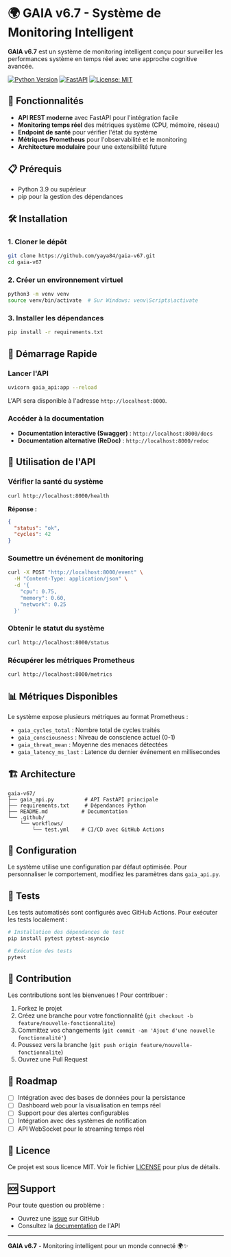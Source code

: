 # 🌍 GAIA v6.7 - Système de Monitoring Intelligent

**GAIA v6.7** est un système de monitoring intelligent conçu pour surveiller les performances système en temps réel avec une approche cognitive avancée.

[![Python Version](https://img.shields.io/badge/python-3.9%2B-blue.svg)](https://www.python.org/)
[![FastAPI](https://img.shields.io/badge/FastAPI-0.100%2B-green.svg)](https://fastapi.tiangolo.com/)
[![License: MIT](https://img.shields.io/badge/License-MIT-yellow.svg)](https://opensource.org/licenses/MIT)

## 🚀 Fonctionnalités

- **API REST moderne** avec FastAPI pour l'intégration facile
- **Monitoring temps réel** des métriques système (CPU, mémoire, réseau)
- **Endpoint de santé** pour vérifier l'état du système
- **Métriques Prometheus** pour l'observabilité et le monitoring
- **Architecture modulaire** pour une extensibilité future

## 📋 Prérequis

- Python 3.9 ou supérieur
- pip pour la gestion des dépendances

## 🛠️ Installation

### 1. Cloner le dépôt

```bash
git clone https://github.com/yaya84/gaia-v67.git
cd gaia-v67
```

### 2. Créer un environnement virtuel

```bash
python3 -m venv venv
source venv/bin/activate  # Sur Windows: venv\Scripts\activate
```

### 3. Installer les dépendances

```bash
pip install -r requirements.txt
```

## 🚀 Démarrage Rapide

### Lancer l'API

```bash
uvicorn gaia_api:app --reload
```

L'API sera disponible à l'adresse `http://localhost:8000`.

### Accéder à la documentation

- **Documentation interactive (Swagger)** : `http://localhost:8000/docs`
- **Documentation alternative (ReDoc)** : `http://localhost:8000/redoc`

## 📡 Utilisation de l'API

### Vérifier la santé du système

```bash
curl http://localhost:8000/health
```

**Réponse :**
```json
{
  "status": "ok",
  "cycles": 42
}
```

### Soumettre un événement de monitoring

```bash
curl -X POST "http://localhost:8000/event" \
  -H "Content-Type: application/json" \
  -d '{
    "cpu": 0.75,
    "memory": 0.60,
    "network": 0.25
  }'
```

### Obtenir le statut du système

```bash
curl http://localhost:8000/status
```

### Récupérer les métriques Prometheus

```bash
curl http://localhost:8000/metrics
```

## 📊 Métriques Disponibles

Le système expose plusieurs métriques au format Prometheus :

- `gaia_cycles_total` : Nombre total de cycles traités
- `gaia_consciousness` : Niveau de conscience actuel (0-1)
- `gaia_threat_mean` : Moyenne des menaces détectées
- `gaia_latency_ms_last` : Latence du dernier événement en millisecondes

## 🏗️ Architecture

```
gaia-v67/
├── gaia_api.py          # API FastAPI principale
├── requirements.txt     # Dépendances Python
├── README.md           # Documentation
└── .github/
    └── workflows/
        └── test.yml    # CI/CD avec GitHub Actions
```

## 🔧 Configuration

Le système utilise une configuration par défaut optimisée. Pour personnaliser le comportement, modifiez les paramètres dans `gaia_api.py`.

## 🧪 Tests

Les tests automatisés sont configurés avec GitHub Actions. Pour exécuter les tests localement :

```bash
# Installation des dépendances de test
pip install pytest pytest-asyncio

# Exécution des tests
pytest
```

## 🤝 Contribution

Les contributions sont les bienvenues ! Pour contribuer :

1. Forkez le projet
2. Créez une branche pour votre fonctionnalité (`git checkout -b feature/nouvelle-fonctionnalite`)
3. Committez vos changements (`git commit -am 'Ajout d'une nouvelle fonctionnalité'`)
4. Poussez vers la branche (`git push origin feature/nouvelle-fonctionnalite`)
5. Ouvrez une Pull Request

## 📝 Roadmap

- [ ] Intégration avec des bases de données pour la persistance
- [ ] Dashboard web pour la visualisation en temps réel
- [ ] Support pour des alertes configurables
- [ ] Intégration avec des systèmes de notification
- [ ] API WebSocket pour le streaming temps réel

## 📄 Licence

Ce projet est sous licence MIT. Voir le fichier [LICENSE](LICENSE) pour plus de détails.

## 🆘 Support

Pour toute question ou problème :

- Ouvrez une [issue](https://github.com/yaya84/gaia-v67/issues) sur GitHub
- Consultez la [documentation](http://localhost:8000/docs) de l'API

---

**GAIA v6.7** - Monitoring intelligent pour un monde connecté 🌍✨
